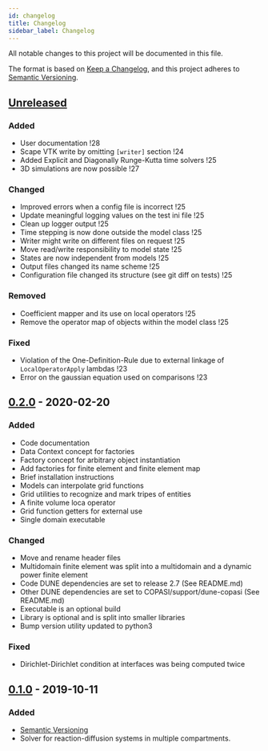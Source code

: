 ```yaml
---
id: changelog
title: Changelog
sidebar_label: Changelog
---
```


All notable changes to this project will be documented in this file.

The format is based on [Keep a Changelog](https://keepachangelog.com/en/1.0.0/),
and this project adheres to [Semantic Versioning](https://semver.org/spec/v2.0.0.html).

<!--
Guiding Principles

    Changelogs are for humans, not machines.
    There should be an entry for every single version.
    The same types of changes should be grouped.
    Versions and sections should be linkable.
    The latest version comes first.
    The release date of each version is displayed.
    Mention whether you follow Semantic Versioning.

Types of changes

    Added         for new features.
    Changed       for changes in existing functionality.
    Deprecated    for soon-to-be removed features.
    Removed       for now removed features.
    Fixed         for any bug fixes.
    Security      in case of vulnerabilities.
 -->

## [Unreleased]
### Added
- User documentation !28
- Scape VTK write by omitting `[writer]` section !24
- Added Explicit and Diagonally Runge-Kutta time solvers !25
- 3D simulations are now possible !27
### Changed
- Improved errors when a config file is incorrect !25
- Update meaningful logging values on the test ini file !25
- Clean up logger output !25
- Time stepping is now done outside the model class !25
- Writer might write on different files on request !25
- Move read/write responsibility to model state !25
- States are now independent from models !25
- Output files changed its name scheme !25
- Configuration file changed its structure (see git diff on tests) !25
### Removed
- Coefficient mapper and its use on local operators !25
- Remove the operator map of objects within the model class !25
### Fixed
- Violation of the One-Definition-Rule due to external linkage of `LocalOperatorApply` lambdas !23
- Error on the gaussian equation used on comparisons !23

## [0.2.0] - 2020-02-20
### Added
- Code documentation
- Data Context concept for factories
- Factory concept for arbitrary object instantiation
- Add factories for finite element and finite element map
- Brief installation instructions
- Models can interpolate grid functions
- Grid utilities to recognize and mark tripes of entities
- A finite volume loca operator
- Grid function getters for external use
- Single domain executable
### Changed
- Move and rename header files
- Multidomain finite element was split into a multidomain and a dynamic power finite element
- Code DUNE dependencies are set to release 2.7 (See README.md)
- Other DUNE dependencies are set to COPASI/support/dune-copasi (See README.md)
- Executable is an optional build
- Library is optional and is split into smaller libraries
- Bump version utility updated to python3
### Fixed
- Dirichlet-Dirichlet condition at interfaces was being computed twice

## [0.1.0] - 2019-10-11
### Added
- [Semantic Versioning](https://semver.org/spec/v2.0.0.html)
- Solver for reaction-diffusion systems in multiple compartments.

[Unreleased]: https://gitlab.dune-project.org/copasi/dune-copasi/compare/v0.2.0...master
[0.2.0]: https://gitlab.dune-project.org/copasi/dune-copasi/compare/v0.1.0...v0.2.0
[0.1.0]: https://gitlab.dune-project.org/copasi/dune-copasi/-/tags/v0.1.0
